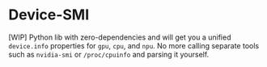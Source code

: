 # Device-SMI

[WIP] Python lib with zero-dependencies and will get you a unified `device.info` properties for `gpu`, `cpu`, and `npu`. No more calling separate tools such as `nvidia-smi` or `/proc/cpuinfo` and parsing it yourself.  
